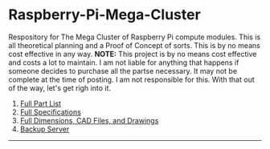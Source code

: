 # Raspberry-Pi-Mega-Cluster
Respository for The Mega Cluster of Raspberry Pi compute modules. This is all theoretical planning and a Proof of Concept of sorts. This is by no means cost effective in any way. **NOTE:** This project is by no means cost effective and costs a lot to maintain. I am not liable for anything that happens if someone decides to purchase all the partse necessary. It may not be complete at the time of posting. I am not responsible for this. With that out of the way, let's get righ into it.

1. [Full Part List](part-list.md "Full Part List")
1. [Full Specifications](specs.md "Full Specifications")
1. [Full Dimensions, CAD Files, and Drawings](dimensions.md "Dimensions, 3D models, etc.")
1. [Backup Server](backup-server.md "Backup Server")
---
